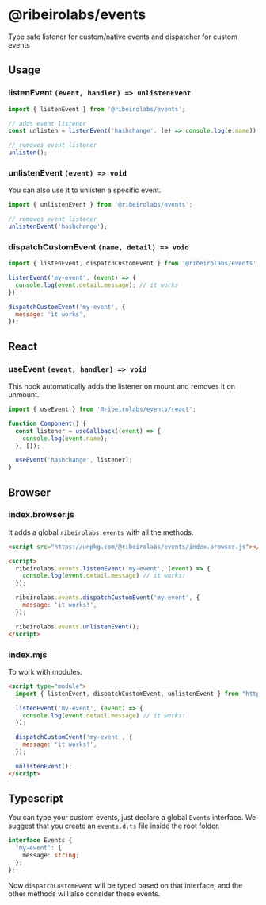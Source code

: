 # @ribeirolabs/events

Type safe listener for custom/native events and dispatcher for custom events

## Usage

### listenEvent `(event, handler) => unlistenEvent`

```js
import { listenEvent } from '@ribeirolabs/events';

// adds event listener
const unlisten = listenEvent('hashchange', (e) => console.log(e.name));

// removes event listener
unlisten();
```

### unlistenEvent `(event) => void`

You can also use it to unlisten a specific event.

```js
import { unlistenEvent } from '@ribeirolabs/events';

// removes event listener
unlistenEvent('hashchange');
```

### dispatchCustomEvent `(name, detail) => void`

```js
import { listenEvent, dispatchCustomEvent } from '@ribeirolabs/events';

listenEvent('my-event', (event) => {
  console.log(event.detail.message); // it works
});

dispatchCustomEvent('my-event', {
  message: 'it works',
});
```

## React

### useEvent `(event, handler) => void`

This hook automatically adds the listener on mount and removes it on unmount.

```js
import { useEvent } from '@ribeirolabs/events/react';

function Component() {
  const listener = useCallback((event) => {
    console.log(event.name);
  }, []);

  useEvent('hashchange', listener);
}
```

## Browser

### index.browser.js

It adds a global `ribeirolabs.events` with all the methods.

```html
<script src="https://unpkg.com/@ribeirolabs/events/index.browser.js"></script>

<script>
  ribeirolabs.events.listenEvent('my-event', (event) => {
    console.log(event.detail.message) // it works!
  });

  ribeirolabs.events.dispatchCustomEvent('my-event', {
    message: 'it works!',
  });

  ribeirolabs.events.unlistenEvent();
</script>
```

### index.mjs

To work with modules.

```html
<script type="module">
  import { listenEvent, dispatchCustomEvent, unlistenEvent } from "https://unpkg.com/@ribeirolabs/events/index.mjs";

  listenEvent('my-event', (event) => {
    console.log(event.detail.message) // it works!
  });

  dispatchCustomEvent('my-event', {
    message: 'it works!',
  });

  unlistenEvent();
</script>
```


## Typescript

You can type your custom events, just declare a global `Events` interface. We
suggest that you create an `events.d.ts` file inside the root folder.

```ts
interface Events {
  'my-event': {
    message: string;
  };
};
```

Now `dispatchCustomEvent` will be typed based on that interface, and the other
methods will also consider these events.
